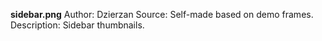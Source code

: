 **sidebar.png**
Author: Dzierzan
Source: Self-made based on demo frames.
Description: Sidebar thumbnails.
